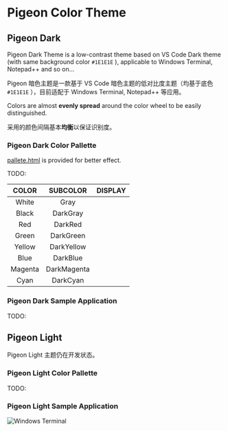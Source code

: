 # Pigeon Color Theme

## Pigeon Dark

Pigeon Dark Theme is a low-contrast theme based on VS Code Dark theme (with same background color `#1E1E1E` ), applicable to Windows Terminal, Notepad++ and so on...

Pigeon 暗色主题是一款基于 VS Code 暗色主题的低对比度主题（均基于底色 `#1E1E1E` ），目前适配于 Windows Terminal, Notepad++ 等应用。

Colors are almost **evenly spread** around the color wheel to be easily distinguished.

采用的颜色间隔基本**均衡**以保证识别度。

### Pigeon Dark Color Pallette

[pallete.html](https://github.com/Moenupa/InDesign/blob/master/res/html/pallete.html) is provided for better effect.

TODO:

| COLOR | SUBCOLOR | DISPLAY |
| :---: | :------: | :-----: |
| White |   Gray   |  |
| Black | DarkGray |  |
| Red | DarkRed |  |
|Green|DarkGreen| |
|Yellow|DarkYellow||
|Blue|DarkBlue||
|Magenta|DarkMagenta||
|Cyan|DarkCyan||

### Pigeon Dark Sample Application

TODO:

## Pigeon Light

Pigeon Light 主题仍在开发状态。

### Pigeon Light Color Pallette

TODO:

### Pigeon Light Sample Application

![Windows Terminal](https://github.com/Moenupa/InDesign/blob/master/res/demo/OneMoreDark/OneMoreLight_WT.png)